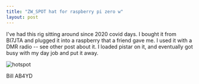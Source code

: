```yaml
---
title: "ZW_SPOT hat for raspberry pi zero w"
layout: post
---
```


I've had this rig sitting around since 2020 covid days.  I bought it from
BI7JTA and plugged it into a raspberry that a friend gave me.  I used it
with a DMR radio -- see other post about it.  I loaded pistar on it, and
eventually got busy with my day job and put it away.

![hotspot](/IMG-3714.JPG)

Bill AB4YD

